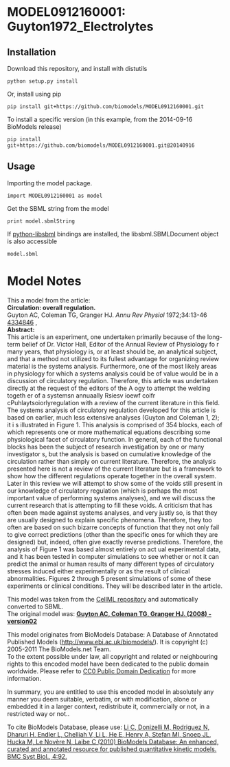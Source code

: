 # MODEL0912160001: Guyton1972_Electrolytes

## Installation

Download this repository, and install with distutils

`python setup.py install`

Or, install using pip

`pip install git+https://github.com/biomodels/MODEL0912160001.git`

To install a specific version (in this example, from the 2014-09-16 BioModels release)

`pip install git+https://github.com/biomodels/MODEL0912160001.git@20140916`

## Usage

Importing the model package.

`import MODEL0912160001 as model`

Get the SBML string from the model

`print model.sbmlString`

If [python-libsbml](https://pypi.python.org/pypi/python-libsbml) bindings are
installed, the libsbml.SBMLDocument object is also accessible

`model.sbml`


# Model Notes


This a model from the article:  
**Circulation: overall regulation.**   
Guyton AC, Coleman TG, Granger HJ. _Annu Rev Physiol_ 1972;34:13-46
[4334846](http://www.ncbi.nlm.nih.gov/pubmed/4334846) ,  
**Abstract:**   
This article is an experiment, one undertaken primarily because of the long-
term belief of Dr. Victor Hall, Editor of the Annual Review of Physiology fo r
many years, that physiology is, or at least should be, an analytical subject,
and that a method not utilized to its fullest advantage for organizing review
material is the systems analysis. Furthermore, one of the most likely areas in
physiology for which a systems analysis could be of value would be in a
discussion of circulatory regulation. Therefore, this article was undertaken
directly at the request of the editors of the A ogy to attempt the welding
togeth er of a systemsn annuaally Rsiesv ioewf coifr cPuhlaytsoiorlyregulation
with a review of the current literature in this field. The systems analysis of
circulatory regulation developed for this article is based on earlier, much
less extensive analyses (Guyton and Coleman 1, 2); it i s illustrated in
Figure 1. This analysis is comprised of 354 blocks, each of which represents
one or more mathematical equations describing some physiological facet of
circulatory function. In general, each of the functional blocks has been the
subject of research investigation by one or many investigator s, but the
analysis is based on cumulative knowledge of the circulation rather than
simply on current literature. Therefore, the analysis presented here is not a
review of the current literature but is a framework to show how the different
regulations operate together in the overall system. Later in this review we
will attempt to show some of the voids still present in our knowledge of
circulatory regulation (which is perhaps the most important value of
performing systems analyses), and we will discuss the current research that is
attempting to fill these voids. A criticism that has often been made against
systems analyses, and very justly so, is that they are usually designed to
explain specific phenomena. Therefore, they too often are based on such
bizarre concepts of function that they not only fail to give correct
predictions (other than the specific ones for which they are designed) but,
indeed, often give exactly reverse predictions. Therefore, the analysis of
Figure 1 was based almost entirely on act ual experimental data, and it has
been tested in computer simulations to see whether or not it can predict the
animal or human results of many different types of circulatory stresses
induced either experimentally or as the result of clinical abnormalities.
Figures 2 through 5 present simulations of some of these experiments or
clinical conditions. They will be described later in the article.

This model was taken from the [CellML
repository](http://www.cellml.org/models) and automatically converted to SBML.  
The original model was: [ **Guyton AC, Coleman TG, Granger HJ. (2008) -
version02** ](http://www.cellml.org/models/guyton_electrolytes_2008_version02)

This model originates from BioModels Database: A Database of Annotated
Published Models (http://www.ebi.ac.uk/biomodels/). It is copyright (c)
2005-2011 The BioModels.net Team.  
To the extent possible under law, all copyright and related or neighbouring
rights to this encoded model have been dedicated to the public domain
worldwide. Please refer to [CC0 Public Domain
Dedication](http://creativecommons.org/publicdomain/zero/1.0/) for more
information.

In summary, you are entitled to use this encoded model in absolutely any
manner you deem suitable, verbatim, or with modification, alone or embedded it
in a larger context, redistribute it, commercially or not, in a restricted way
or not..  
  
To cite BioModels Database, please use: [Li C, Donizelli M, Rodriguez N,
Dharuri H, Endler L, Chelliah V, Li L, He E, Henry A, Stefan MI, Snoep JL,
Hucka M, Le Novère N, Laibe C (2010) BioModels Database: An enhanced, curated
and annotated resource for published quantitative kinetic models. BMC Syst
Biol., 4:92.](http://www.ncbi.nlm.nih.gov/pubmed/20587024)



